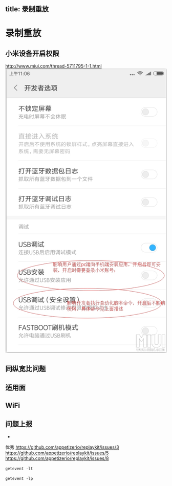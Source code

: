 title: 录制重放
---

# 录制重放

## 小米设备开启权限
http://www.miui.com/thread-5711795-1-1.html
![](xiaomi.jpg)

## 同纵宽比问题

## 适用面

## WiFi

## 问题上报
* 
优秀
https://github.com/appetizerio/replaykit/issues/3
https://github.com/appetizerio/replaykit/issues/5
https://github.com/appetizerio/replaykit/issues/8

`getevent -lt`

`getevent -lp`